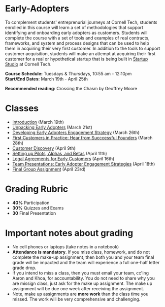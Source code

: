 # Early-Adopters
To complement students' entreprenurial journeys at Cornell Tech, students enrolled in this course will learn a set of methodologies that support identifying and onboarding early adopters as customers. Students will complete the course with a set of tools and examples of real contracts, frameworks, and system and process designs that can be used to help them in acquiring their very first customer. In addition to the tools to support customer acquisition, students will make an attempt at acquiring their first customer for a real or hypothetical startup that is being built in [Startup Studio](https://github.com/cornelltech/startup-studio/wiki) at Cornell Tech. 

**Course Schedule:** Tuesdays & Thursdays, 10:55 am - 12:10pm   
**Start/End Dates:** March 19th - April 25th

**Recommended reading:** Crossing the Chasm by Geoffrey Moore

# Classes
* [Introduction](https://github.com/cornelltech/Early-Adopters/wiki#april-10th-introduction) (March 19th)
* [Unpacking Early Adopters](https://github.com/cornelltech/Early-Adopters/wiki#april-12th-unpacking-early-adopters) (March 21st)
* [Developing Early Adopters Engagement Strategy](https://github.com/cornelltech/Early-Adopters/wiki#april-24th-developing-early-adopters-engagement-strategy) (March 26th)
* [First Customers in Practice: Hear from Succcessful Founders](https://github.com/cornelltech/Early-Adopters/wiki#april-19th-first-customers-in-practice-hear-from-successful-founders) (March 28th)
* [Customer Discovery](https://github.com/cornelltech/Early-Adopters/wiki#april-17th-customer-discovery) (April 9th)
* [Setting up Pilots, Alphas, and Betas](https://github.com/cornelltech/Early-Adopters/wiki#april-26th-setting-up-pilots-alphas-and-betas) (April 11th)
* [Legal Agreements for Early Customers](https://github.com/cornelltech/Early-Adopters/wiki#may-1st-legal-agreements-for-early-customers) (April 16th)
* [Team Presentations: Early Adopter Engagement Strategies](https://github.com/cornelltech/Early-Adopters/wiki#may-3rd-team-presentations-early-adopter-engagement-strategies) (April 18th)
* [Final Group Assignment](https://github.com/cornelltech/Early-Adopters/wiki#may-8th-introduction-final-group-assignment) (April 23rd)

# Grading Rubric
* **40%** Participation
* **30%** Quizzes and Exams
* **30** Final Presentation

# Important notes about grading
* No cell phones or laptops (take notes in a notebook)
* **Attendance is mandatory**. If you miss class, homework, and do not complete the make-up assignment, then both you and your team final grade will be impacted and the team will experience a full one-half letter grade drop.
* If you intend to miss a class, then you must email your team, cc'ing Aaron and Khoa, for accountability. You do not need to share why you are missign class, just ask for the make up assignment. The make up assignment will be due one week after receiving the assignment.
* Note, make up assignments are **more work** than the class time you missed. The work will be very comprehensive and challenging.
